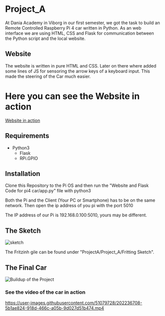 # Project_A

At Dania Academy in Viborg in our first semester, we got the task to build an Remote Controlled Raspberry Pi 4 car written in Python. As an web interface we are using HTML, CSS and Flask for communication between the Python script and the local website.


## Website
The website is written in pure HTML and CSS. Later on there where added some lines of JS for sensoring the arrow keys of a keyboard input. This made the steering of the Car much easier.

# Here you can see the Website in action
[Website in action](https://user-images.githubusercontent.com/51079728/202233095-d1b5ca0f-2faa-41ab-8dbe-ed0bbab45a75.mp4)

## Requirements

- Python3
    - Flask
    - RPi.GPIO

## Installation
Clone this Repository to the Pi OS and then run the "Website and Flask Code for pi4 car/app.py" file with python3

Both the Pi and the Client (Your PC or Smartphone) has to be on the same network. Then open the ip address of you pi with the port 5010

The IP address of our Pi is 192.168.0.100:5010, yours may be different.

## The Sketch
![sketch](https://user-images.githubusercontent.com/51079728/202237153-ed5260bf-ad94-4137-9edc-cd23194dc6cd.png)

The Fritzinh gile can be found under "ProjectA/Project_A/Fritting Sketch".

## The Final Car

![Buildup of the Project](https://user-images.githubusercontent.com/51079728/202236475-c35d9fb7-5456-4a1f-863c-c394a733beb4.jpg)

### See the video of the car in action
https://user-images.githubusercontent.com/51079728/202236708-5b1ae824-918d-466c-a05b-9d027d51b474.mp4
